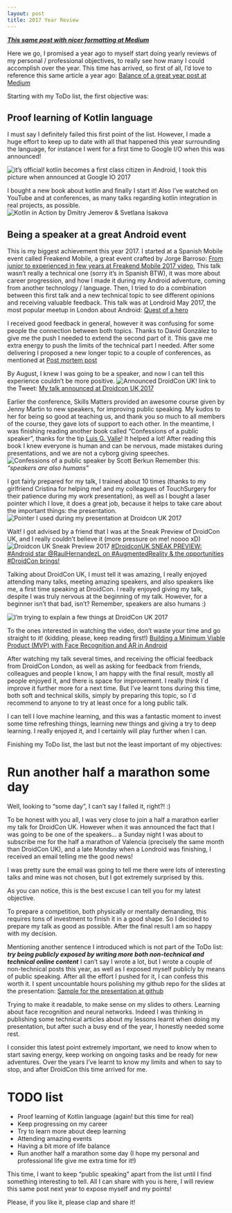 ```yaml
---
layout: post
title: 2017 Year Review
---
```

***[This same post with nicer formatting at Medium](https://medium.com/@raul.h82/2017-year-review-98dfbca6870d)***

Here we go, I promised a year ago to myself start doing yearly reviews of my personal / professional objectives, to really see how many I could accomplish over the year. This time has arrived, so first of all, I’d love to reference this same article a year ago:
[Balance of a great year post at Medium](https://medium.com/@raul.h82/balance-of-a-great-year-d7e0299ffdc6)

Starting with my ToDo list, the first objective was:

## Proof learning of Kotlin language
I must say I definitely failed this first point of the list. However, I made a huge effort to keep up to date with all that happened this year surrounding the language, for instance I went for a first time to Google I/O when this was announced!

![it’s official! kotlin becomes a first class citizen in Android, I took this picture when announced at Google IO 2017](../images/officially_kotlin_announced_google_io_2017.jpeg)


I bought a new book about kotlin and finally I start it!
Also I’ve watched on YouTube and at conferences, as many talks regarding kotlin integration in real projects, as possible.
![Kotlin in Action by Dmitry Jemerov & Svetlana Isakova](../images/kotlin_in_action_book.jpeg)

## Being a speaker at a great Android event
This is my biggest achievement this year 2017.
I started at a Spanish Mobile event called Freakend Mobile, a great event crafted by Jorge Barroso:
[From junior to experienced in few years at Freakend Mobile 2017 video](https://youtu.be/cX-1ICue0N4),
This talk wasn’t really a technical one (sorry it’s in Spanish BTW), it was more about career progression, and how I made it during my Android adventure, coming from another technology / language.
Then, I tried to do a combination between this first talk and a new technical topic to see different opinions and receiving valuable feedback. This talk was at Londroid May 2017, the most popular meetup in London about Android:
[Quest of a hero](https://skillsmatter.com/skillscasts/10128-quest-of-a-hero)

I received good feedback in general, however it was confusing for some people the connection between both topics. Thanks to David González to give me the push I needed to extend the second part of it. This gave me extra energy to push the limits of the technical part I needed.
After some delivering I proposed a new longer topic to a couple of conferences, as mentioned at [Post mortem post](./2017-8-26-Post-Mortem)

By August, I knew I was going to be a speaker, and now I can tell this experience couldn’t be more positive.
![Announced DroidCon UK!](../images/screenshot_announcement_my_talk.jpg) link to the Tweet:
[My talk announced at Droidcon UK 2017](https://twitter.com/RaulHernandezL/status/901197907138883584)

Earlier the conference, Skills Matters provided an awesome course given by Jenny Martin to new speakers, for improving public speaking. My kudos to her for being so good at teaching us, and thank you so much to all members of the course, they gave lots of support to each other.
In the meantime, I was finishing reading another book called “Confessions of a public speaker”, thanks for the tip [Luis G. Valle](https://twitter.com/lgvalle)! It helped a lot! After reading this book I knew everyone is human and can be nervous, made mistakes during presentations, and we are not a cyborg giving speeches.
![Confessions of a public speaker by Scott Berkun](../images/confessions_of_a_public_speaker.jpeg)
Remember this:
*“speakers are also humans”*

I got fairly prepared for my talk, I trained about 10 times (thanks to my girlfriend Cristina for helping me! and my colleagues of TouchSurgery for their patience during my work presentation), as well as I bought a laser pointer which I love, it does a great job, because it helps to take care about the important things: the presentation.
![Pointer I used during my presentation at Droidcon UK 2017](../images/pointer.jpeg)

Wait! I got advised by a friend that I was at the Sneak Preview of DroidCon UK, and I really couldn’t believe it (more pressure on me! noooo xD)
![Droidcon UK Sneak Preview 2017](../images/droidcon_sneak_preview.jpg)
[#DroidconUK SNEAK PREVIEW: #Android star @RaulHernandezL on #AugmentedReality & the opportunities #DroidCon brings!](https://twitter.com/skillsmatter/status/922466011290460167)

Talking about DroidCon UK, I must tell it was amazing, I really enjoyed attending many talks, meeting amazing speakers, and also speakers like me, a first time speaking at DroidCon. I really enjoyed giving my talk, despite I was truly nervous at the beginning of my talk. However, for a beginner isn’t that bad, isn’t? Remember, speakers are also humans :)

![I’m trying to explain a few things at DroidCon UK 2017](../images/speaking_at_droidcon_london_2017.jpeg)

To the ones interested in watching the video, don’t waste your time and go straight to it! (kidding, please, keep reading first!)
[Building a Minimum Viable Product (MVP) with Face Recognition and AR in Android](https://skillsmatter.com/skillscasts/10786-building-a-minimum-viable-product-mvp-with-face-recognition-and-ar-in-android)

After watching my talk several times, and receiving the official feedback from DroidCon London, as well as asking for feedback from friends, colleagues and people I know, I am happy with the final result, mostly all people enjoyed it, and there is space for improvement. I really think I´d improve it further more for a next time. But I’ve learnt tons during this time, both soft and technical skills, simply by preparing this topic, so I´d recommend to anyone to try at least once for a long public talk.

I can tell I love machine learning, and this was a fantastic moment to invest some time refreshing things, learning new things and giving a try to deep learning. I really enjoyed it, and I certainly will play further when I can.

Finishing my ToDo list, the last but not the least important of my objectives:
# Run another half a marathon some day
Well, looking to “some day”, I can’t say I failed it, right?! :)

To be honest with you all, I was very close to join a half a marathon earlier my talk for DroidCon UK. However when it was announced the fact that I was going to be one of the speakers… a Sunday night I was about to subscribe me for the half a marathon of Valencia (precisely the same month than DroidCon UK), and a late Monday when a Londroid was finishing, I received an email telling me the good news!

I was pretty sure the email was going to tell me there were lots of interesting talks and mine was not chosen, but I got extremely surprised by this.

As you can notice, this is the best excuse I can tell you for my latest objective.

To prepare a competition, both physically or mentally demanding, this requires tons of investment to finish it in a good shape. So I decided to prepare my talk as good as possible. After the final result I am so happy with my decision.

Mentioning another sentence I introduced which is not part of the ToDo list:
***try being publicly exposed by writing more both non-technical and technical online content***
I can’t say I wrote a lot, but I wrote a couple of non-technical posts this year, as well as I exposed myself publicly by means of public speaking. After all the effort I pushed for it, I can confess this worth it. I spent uncountable hours polishing my github repo for the slides at the presentation:
[Sample for the presentation at github](https://github.com/raulh82vlc/Image-Detection-Samples)

Trying to make it readable, to make sense on my slides to others. Learning about face recognition and neural networks. Indeed I was thinking in publishing some technical articles about my lessons learnt when doing my presentation, but after such a busy end of the year, I honestly needed some rest.

I consider this latest point extremely important, we need to know when to start saving energy, keep working on ongoing tasks and be ready for new adventures. Over the years I’ve learnt to know my limits and when to say to stop, and after DroidCon this time arrived for me.

# TODO list
- Proof learning of Kotlin language (again! but this time for real)
- Keep progressing on my career
- Try to learn more about deep learning
- Attending amazing events
- Having a bit more of life balance
- Run another half a marathon some day (I hope my personal and professional life give me extra time for it!)

This time, I want to keep “public speaking” apart from the list until I find something interesting to tell.
All I can share with you is here, I will review this same post next year to expose myself and my points!

Please, if you like it, please clap and share it!